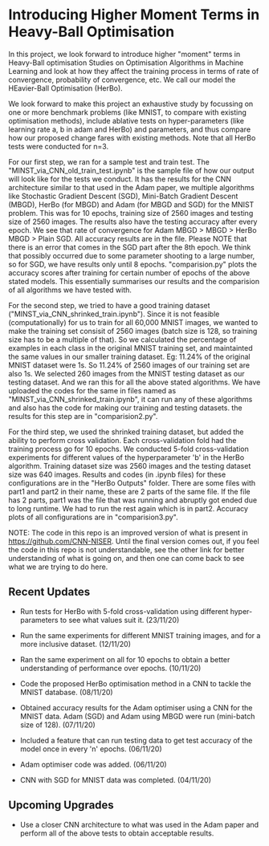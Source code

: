 # Introducing Higher Moment Terms in Heavy-Ball Optimisation
In this project, we look forward to introduce higher "moment" terms in Heavy-Ball optimisation Studies on Optimisation Algorithms in Machine Learning and look at how they affect the training process in terms of rate of convergence, probability of convergence, etc. We call our model the HEavier-Ball Optimisation (HerBo).

We look forward to make this project an exhaustive study by focussing on one or more benchmark problems (like MNIST, to compare with existing optimisation methods), include ablative tests on hyper-parameters (like learning rate a, b in adam and HerBo) and parameters, and thus compare how our proposed change fares with existing methods. Note that all HerBo tests were conducted for n=3.

For our first step, we ran for a sample test and train test. The "MINST_via_CNN_old_train_test.ipynb" is the sample file of how our output will look like for the tests we conduct. It has the results for the CNN architecture similar to that used in the Adam paper, we multiple algorithms like Stochastic Gradient Descent (SGD), Mini-Batch Gradient Descent (MBGD), HerBo (for MBGD) and Adam (for MBGD and SGD) for the MNIST problem. This was for 10 epochs, training size of 2560 images and testing size of 2560 images. The results also have the testing accuracy after every epoch. We see that rate of convergence for Adam MBGD > MBGD > HerBo MBGD > Plain SGD. All accuracy results are in the file. Please NOTE that there is an error that comes in the SGD part after the 8th epoch. We think that possibly occurred due to some parameter shooting to a large number, so for SGD, we have results only until 8 epochs. "comparision.py" plots the accuracy scores after training for certain number of epochs of the above stated models. This essentially summarises our results and the comparision of all algorithms we have tested with.

For the second step, we tried to have a good training dataset ("MINST_via_CNN_shrinked_train.ipynb"). Since it is not feasible (computationally) for us to train for all 60,000 MNIST images, we wanted to make the training set consisit of 2560 images (batch size is 128, so training size has to be a multiple of that). So we calculated the percentage of examples in each class in the original MNIST training set, and maintainted the same values in our smaller training dataset. Eg: 11.24% of the original MNIST dataset were 1s. So 11.24% of 2560 images of our training set are also 1s. We selected 260 images from the MNIST testing dataset as our testing dataset. And we ran this for all the above stated algorithms. We have uploaded the codes for the same in files named as "MINST_via_CNN_shrinked_train.ipynb", it can run any of these algorithms and also has the code for making our training and testing datasets. the results for this step are in "comparision2.py".

For the third step, we used the shrinked training dataset, but added the ability to perform cross validation. Each cross-validation fold had the training process go for 10 epochs. We conducted 5-fold cross-validation experiments for different values of the hyperparameter 'b' in the HerBo algorithm. Training dataset size was 2560 images and the testing dataset size was 640 images. Results and codes (in .ipynb files) for these configurations are in the "HerBo Outputs" folder. There are some files with part1 and part2 in their name, these are 2 parts of the same file. If the file has 2 parts, part1 was the file that was running and abruptly got ended due to long runtime. We had to run the rest again which is in part2. Accuracy plots of all configurations are in "comparision3.py".

NOTE: The code in this repo is an improved version of what is present in https://github.com/CNN-NISER.
Until the final version comes out, if you feel the code in this repo is not understandable, see the other link for better understanding of what is going on, and then one can come back to see what we are trying to do here. 

## Recent Updates

- Run tests for HerBo with 5-fold cross-validation using different hyper-parameters to see what values suit it. (23/11/20)

- Run the same experiments for different MNIST training images, and for a more inclusive dataset. (12/11/20)

- Ran the same experiment on all for 10 epochs to obtain a better understanding of performance over epochs. (10/11/20)

- Code the proposed HerBo optimisation method in a CNN to tackle the MNIST database. (08/11/20)

- Obtained accuracy results for the Adam optimiser using a CNN for the MNIST data. Adam (SGD) and Adam using MBGD were run (mini-batch size of 128). (07/11/20)

- Included a feature that can run testing data to get test accuracy of the model once in every 'n' epochs. (06/11/20)

- Adam optimiser code was added. (06/11/20)

- CNN with SGD for MNIST data was completed. (04/11/20)

## Upcoming Upgrades
 
 - Use a closer CNN architecture to what was used in the Adam paper and perform all of the above tests to obtain acceptable results.

